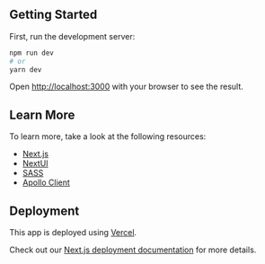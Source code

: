 ## Getting Started

First, run the development server:

```bash
npm run dev
# or
yarn dev
```

Open [http://localhost:3000](http://localhost:3000) with your browser to see the result.

## Learn More

To learn more, take a look at the following resources:

- [Next.js](https://nextjs.org/docs)
- [NextUI](https://nextui.org/docs/guide/getting-started)
- [SASS](https://sass-lang.com/)
- [Apollo Client](https://www.apollographql.com/docs/react/)


## Deployment

This app is deployed using [Vercel](https://vercel.com/new?utm_medium=default-template&filter=next.js&utm_source=create-next-app&utm_campaign=create-next-app-readme).

Check out our [Next.js deployment documentation](https://nextjs.org/docs/deployment) for more details.
